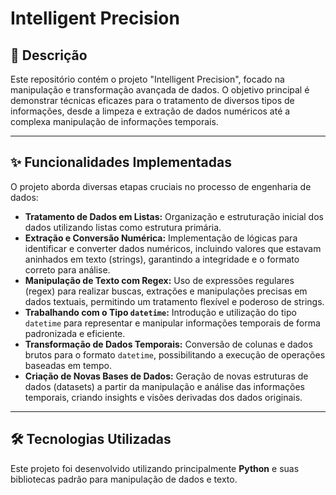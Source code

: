 # Intelligent Precision


## 📝 Descrição

Este repositório contém o projeto "Intelligent Precision", focado na manipulação e transformação avançada de dados. O objetivo principal é demonstrar técnicas eficazes para o tratamento de diversos tipos de informações, desde a limpeza e extração de dados numéricos até a complexa manipulação de informações temporais.

---

## ✨ Funcionalidades Implementadas

O projeto aborda diversas etapas cruciais no processo de engenharia de dados:

* **Tratamento de Dados em Listas:** Organização e estruturação inicial dos dados utilizando listas como estrutura primária.
* **Extração e Conversão Numérica:** Implementação de lógicas para identificar e converter dados numéricos, incluindo valores que estavam aninhados em texto (strings), garantindo a integridade e o formato correto para análise.
* **Manipulação de Texto com Regex:** Uso de expressões regulares (regex) para realizar buscas, extrações e manipulações precisas em dados textuais, permitindo um tratamento flexível e poderoso de strings.
* **Trabalhando com o Tipo `datetime`:** Introdução e utilização do tipo `datetime` para representar e manipular informações temporais de forma padronizada e eficiente.
* **Transformação de Dados Temporais:** Conversão de colunas e dados brutos para o formato `datetime`, possibilitando a execução de operações baseadas em tempo.
* **Criação de Novas Bases de Dados:** Geração de novas estruturas de dados (datasets) a partir da manipulação e análise das informações temporais, criando insights e visões derivadas dos dados originais.

---

## 🛠️ Tecnologias Utilizadas

Este projeto foi desenvolvido utilizando principalmente **Python** e suas bibliotecas padrão para manipulação de dados e texto.
